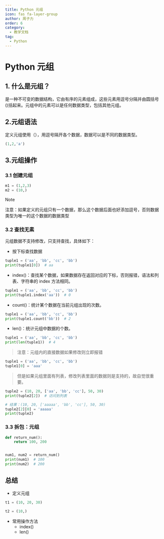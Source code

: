 ```yaml
---
title: Python 元组
icon: fas fa-layer-group
author: 周子力
order: 6
category:
  - 教学文档
tag:
  - Python
---
```


# Python 元组

## 1. 什么是元组？

是一种不可变的数据结构，它由有序的元素组成，这些元素用逗号分隔并由圆括号()括起来。元组中的元素可以是任何数据类型，包括其他元组。

## 2.元组语法

定义元组使用（），用逗号隔开各个数据，数据可以是不同的数据类型。

```python
(1,2,'a')
```

## 3.元组操作

### 3.1 创建元组

```python
m1 = (1,2,3)
m2 = (10,)
```

> [!NOTE]
>
> 注意：如果定义的元组只有一个数据，那么这个数据后面也好添加逗号，否则数据类型为唯一的这个数据的数据类型

### 3.2 查找无素

元组数据不支持修改，只支持查找，具体如下：

- 按下标查找数据

```python
tuple1 = ('aa', 'bb', 'cc', 'bb')
print(tuple1[0])  # aa
```

- index()：查找某个数据，如果数据存在返回对应的下标，否则报错，语法和列表、字符串的 index 方法相同。

```python
tuple1 = ('aa', 'bb', 'cc', 'bb')
print(tuple1.index('aa'))  # 0
```

- count()：统计某个数据在当前元组出现的次数。

```python
tuple1 = ('aa', 'bb', 'cc', 'bb')
print(tuple1.count('bb'))  # 2
```

- len()：统计元组中数据的个数。

```python
tuple1 = ('aa', 'bb', 'cc', 'bb')
print(len(tuple1))  # 4
```

> 注意：元组内的直接数据如果修改则立即报错

```python
tuple1 = ('aa', 'bb', 'cc', 'bb')
tuple1[0] = 'aaa'
```

> 但是如果元组里面有列表，修改列表里面的数据则是支持的，故自觉很重要。

```python
tuple2 = (10, 20, ['aa', 'bb', 'cc'], 50, 30)
print(tuple2[2])  # 访问到列表

# 结果：(10, 20, ['aaaaa', 'bb', 'cc'], 50, 30)
tuple2[2][0] = 'aaaaa'
print(tuple2)
```

### 3.3 拆包：元组

```python
def return_num():
    return 100, 200


num1, num2 = return_num()
print(num1)  # 100
print(num2)  # 200
```

## 总结

- 定义元组

```python
t1 = (10, 20, 30)

t2 = (10,)
```

- 常用操作方法
  - index()
  - len()
